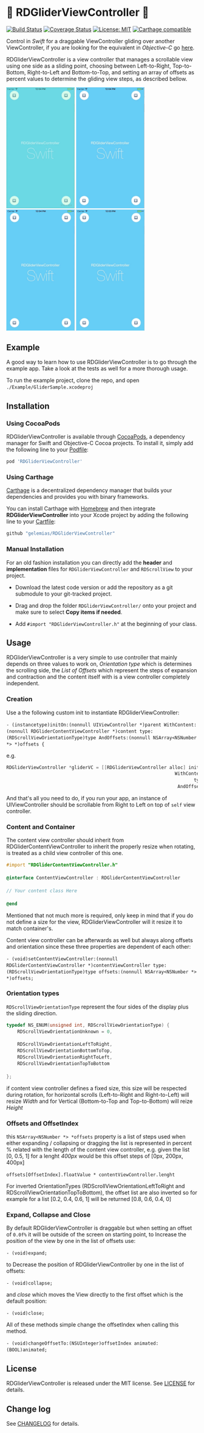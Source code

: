 # 🛫 RDGliderViewController 🛬

[![Build Status](https://travis-ci.org/gelemias/RDGliderViewController-Swift.svg?branch=master)](https://travis-ci.org/gelemias/RDGliderViewController-Swift) [![Coverage Status](https://coveralls.io/repos/github/gelemias/RDGliderViewController/badge.svg?branch=develop)](https://coveralls.io/github/gelemias/RDGliderViewController?branch=develop) [![License: MIT](https://img.shields.io/github/license/mashape/apistatus.svg)](https://opensource.org/licenses/MIT) [![Carthage compatible](https://img.shields.io/badge/Carthage-compatible-4BC51D.svg?style=flat)](https://github.com/Carthage/Carthage)


Control in *Swift* for a draggable ViewController gliding over another ViewController, if you are looking for the equivalent in *Objective-C* go [here](https://github.com/gelemias/RDGliderViewController/).

RDGliderViewController is a view controller that manages a scrollable view using one side as a sliding point, choosing between Left-to-Right, Top-to-Bottom, Right-to-Left and Bottom-to-Top, and setting an array of offsets as percent values to determine the gliding view steps, as described bellow.

<img src="./img/1.gif" width="180"> <img src="./img/2.gif" width="180"> <img src="./img/3.gif" width="180"> <img src="./img/4.gif" width="180">

## Example

A good way to learn how to use RDGliderViewController is to go through the example app. Take a look at the tests as well for a more thorough usage.

To run the example project, clone the repo, and open `./Example/GliderSample.xcodeproj`

## Installation

### Using CocoaPods
RDGliderViewController is available through [CocoaPods](http://cocoapods.org), a dependency manager for Swift and Objective-C Cocoa projects. To install
it, simply add the following line to your [Podfile](https://guides.cocoapods.org/using/getting-started.html):

```ruby
pod 'RDGliderViewController'
```

### Using Carthage

[Carthage](https://github.com/Carthage/Carthage) is a decentralized dependency manager that builds your dependencies and provides you with binary frameworks.

You can install Carthage with [Homebrew](http://brew.sh/) and then integrate **RDGliderViewController** into your Xcode project by adding the following line to your [Cartfile](https://github.com/Carthage/Carthage/blob/master/Documentation/Artifacts.md#cartfile):

```ruby
github "gelemias/RDGliderViewController"
```

### Manual Installation

For an old fashion installation you can directly add the **header** and **implementation** files for `RDGliderViewController` and `RDScrollView` to your project.

- Download the latest code version or add the repository as a git submodule to your git-tracked project.

- Drag and drop the folder `RDGliderViewController/` onto your project and make sure to select **Copy items if needed**.

- Add `#import "RDGliderViewController.h"` at the beginning of your class.

## Usage

RDGliderViewController is a very simple to use controller that mainly depends on three values to work on, *Orientation type* which is determines the scrolling side, the *List of Offsets* which represent the steps of expansion and contraction and the content itself with is a view controller completely independent.

### Creation

Use a the following custom init to instantiate RDGliderViewController:

`- (instancetype)initOn:(nonnull UIViewController *)parent WithContent:(nonnull RDGliderContentViewController *)content type:(RDScrollViewOrientationType)type AndOffsets:(nonnull NSArray<NSNumber *> *)offsets {
`

e.g.
```Objective-C
RDGliderViewController *gliderVC = [[RDGliderViewController alloc] initOn:self
                                                              WithContent:[UIViewController new]
                                                                     type:RDScrollViewOrientationRightToLeft
                                                               AndOffsets:@[@0.2, @0.5, @1]];
```

And that's all you need to do, if you run your app, an instance of UIViewController should be scrollable from Right to Left on top of `self` view controller.

### Content and Container

The content view controller should inherit from RDGliderContentViewController to inherit the properly resize when rotating, is treated as a child view controller of this one.

```Objective-C
#import "RDGliderContentViewController.h"

@interface ContentViewController : RDGliderContentViewController

// Your content class Here

@end

```

Mentioned that not much more is required, only keep in mind that if you do not define a size for the view, RDGliderViewController will it resize it to match container's.

Content view controller can be afterwards as well but always along offsets and orientation since these three properties are dependent of each other:

`- (void)setContentViewController:(nonnull RDGliderContentViewController *)contentViewController
                            type:(RDScrollViewOrientationType)type
                         offsets:(nonnull NSArray<NSNumber *> *)offsets;
`

### Orientation types

`RDScrollViewOrientationType` represent the four sides of the display plus the sliding direction.

```Objective-C
typedef NS_ENUM(unsigned int, RDScrollViewOrientationType) {
    RDScrollViewOrientationUnknown = 0,

    RDScrollViewOrientationLeftToRight,
    RDScrollViewOrientationBottomToTop,
    RDScrollViewOrientationRightToLeft,
    RDScrollViewOrientationTopToBottom

};
```

if content view controller defines a fixed size, this size will be respected during rotation, for horizontal scrolls (Left-to-Right and Right-to-Left) will resize *Width* and for Vertical (Bottom-to-Top and Top-to-Bottom) will reize *Height*


### Offsets and OffsetIndex

this `NSArray<NSNumber *> *offsets` property is a list of steps used when either expanding / collapsing or dragging the list is represented in percent % related with the length of the content view controller, e.g. given the list [0, 0.5, 1] for a lenght *400px* would be this offset steps of [0px, 200px, 400px]

`offsets[OffsetIndex].floatValue * contentViewController.lenght`

For inverted OrientationTypes (RDScrollViewOrientationLeftToRight and RDScrollViewOrientationTopToBottom), the offset list are also inverted so for example for a list [0.2, 0.4, 0.6, 1] will be returned [0.8, 0.6, 0.4, 0]

### Expand, Collapse and Close

By default RDGliderViewController is draggable but when setting an offset of `0.0f%` it will be outside of the screen on starting point, to Increase the position of the view by one in the list of offsets use:

`- (void)expand;`

to Decrease the position of RDGliderViewController by one in the list of offsets:

`- (void)collapse;`

and *close* which moves the View directly to the first offset which is the default position:

`- (void)close;`

All of these methods simple change the offsetIndex when calling this method.

`- (void)changeOffsetTo:(NSUInteger)offsetIndex animated:(BOOL)animated;`

## License

RDGliderViewController is released under the MIT license. See [LICENSE](https://github.com/gelemias/RDGliderViewController/blob/develop/LICENSE) for details.


## Change log

See [CHANGELOG](https://github.com/gelemias/RDGliderViewController/blob/develop/CHANGELOG.md) for details.
